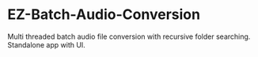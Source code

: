 # EZ-Batch-Audio-Conversion
Multi threaded batch audio file conversion with recursive folder searching. Standalone app with UI.
